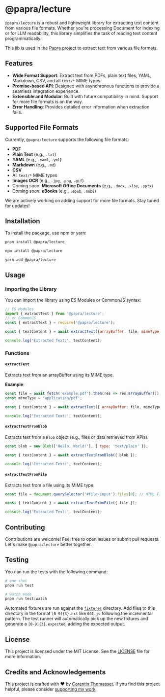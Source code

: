 # @papra/lecture

`@papra/lecture` is a robust and lightweight library for extracting text content from various file formats. Whether you're processing Document for indexing or for LLM readability, this library simplifies the task of reading text content programmatically.

This lib is used in the [Papra](https://papra.app) project to extract text from various file formats.

## Features

- **Wide Format Support**: Extract text from PDFs, plain text files, YAML, Markdown, CSV, and all `text/*` MIME types.
- **Promise-based API**: Designed with asynchronous functions to provide a seamless integration experience.
- **Extensible and Modular**: Built with future compatibility in mind. Support for more file formats is on the way.
- **Error Handling**: Provides detailed error information when extraction fails.

## Supported File Formats

Currently, `@papra/lecture` supports the following file formats:

- **PDF**
- **Plain Text** (e.g., `.txt`)
- **YAML** (e.g., `.yaml`, `.yml`)
- **Markdown** (e.g., `.md`)
- **CSV**
- All `text/*` MIME types
- **Images OCR** (e.g., `.jpg`, `.png`, `.gif`)
- Coming soon: **Microsoft Office Documents** (e.g., `.docx`, `.xlsx`, `.pptx`)
- Coming soon: **eBooks** (e.g., `.epub`, `.mobi`)

We are actively working on adding support for more file formats. Stay tuned for updates!

## Installation

To install the package, use npm or yarn:

```bash
pnpm install @papra/lecture

npm install @papra/lecture

yarn add @papra/lecture
```

## Usage

### Importing the Library

You can import the library using ES Modules or CommonJS syntax:

```javascript
// ES Modules
import { extractText } from '@papra/lecture';
// or CommonJS
const { extractText } = require('@papra/lecture');

const { textContent } = await extractText({arrayBuffer: file, mimeType: 'application/pdf'});

console.log('Extracted Text:', textContent);
```

### Functions

#### `extractText`

Extracts text from an arrayBuffer using its MIME type.

**Example**:

```javascript
const file = await fetch('example.pdf').then(res => res.arrayBuffer());
const mimeType = 'application/pdf';

const { textContent } = await extractText({ arrayBuffer: file, mimeType });

console.log('Extracted Text:', textContent);
```

#### `extractTextFromBlob`

Extracts text from a `Blob` object (e.g., files or data retrieved from APIs).

```javascript
const blob = new Blob(['Hello, World!'], { type: 'text/plain' });

const { textContent } = await extractTextFromBlob({ blob });

console.log('Extracted Text:', textContent);
```

#### `extractTextFromFile`

Extracts text from a file using its MIME type.

```javascript
const file = document.querySelector('#file-input').files[0]; // HTML File Input

const { textContent } = await extractTextFromFile({ file });

console.log('Extracted Text:', textContent);
```

## Contributing

Contributions are welcome! Feel free to open issues or submit pull requests. Let's make `@papra/lecture` better together.

## Testing

You can run the tests with the following command:

```bash
# one shot
pnpm run test

# watch mode
pnpm run test:watch
```

Automated fixtures are run against the [`fixtures`](./fixtures) directory. Add files to this directory in the format `[0-9]{3}.ext` like `001.js` following the incremental pattern. The test runner will automatically pick up the new fixtures and generate a `[0-9]{3}.expected`, adding the expected output.

## License

This project is licensed under the MIT License. See the [LICENSE](./LICENSE) file for more information.

## Credits and Acknowledgements

This project is crafted with ❤️ by [Corentin Thomasset](https://corentin.tech).
If you find this project helpful, please consider [supporting my work](https://buymeacoffee.com/cthmsst).
